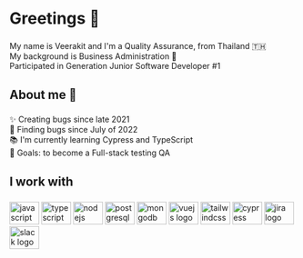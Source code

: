 <h1 align="left">Greetings 🍃</h1>

###

<p align="left">My name is Veerakit and I'm a Quality Assurance, from Thailand 🇹🇭<br>My background is Business Administration 💼<br>Participated in Generation Junior Software Developer #1</p>

###

<h2 align="left">About me 👀</h2>

###

<p align="left">✨ Creating bugs since late 2021<br>🔎 Finding bugs since July of 2022<br>📚 I'm currently learning Cypress and TypeScript<br>🎯 Goals: to become a Full-stack testing QA</p>

###

<h2 align="left">I work with</h2>

###

<div align="left">
  <img src="https://cdn.jsdelivr.net/gh/devicons/devicon/icons/javascript/javascript-original.svg" height="40" width="52" alt="javascript logo"  />
  <img src="https://cdn.jsdelivr.net/gh/devicons/devicon/icons/typescript/typescript-original.svg" height="40" width="52" alt="typescript logo"  />
  <img src="https://cdn.jsdelivr.net/gh/devicons/devicon/icons/nodejs/nodejs-original.svg" height="40" width="52" alt="nodejs logo"  />
  <img src="https://cdn.jsdelivr.net/gh/devicons/devicon/icons/postgresql/postgresql-original.svg" height="40" width="52" alt="postgresql logo"  />
  <img src="https://cdn.jsdelivr.net/gh/devicons/devicon/icons/mongodb/mongodb-original.svg" height="40" width="52" alt="mongodb logo"  />
  <img src="https://cdn.jsdelivr.net/gh/devicons/devicon/icons/vuejs/vuejs-original.svg" height="40" width="52" alt="vuejs logo"  />
  <img src="https://cdn.jsdelivr.net/gh/devicons/devicon/icons/tailwindcss/tailwindcss-plain.svg" height="40" width="52" alt="tailwindcss logo"  />
  <img src="https://cdn.jsdelivr.net/npm/simple-icons@3.13.0/icons/cypress.svg" height="40" width="52" alt="cypress logo"  />
  <img src="https://cdn.jsdelivr.net/gh/devicons/devicon/icons/jira/jira-original.svg" height="40" width="52" alt="jira logo"  />
  <img src="https://cdn.jsdelivr.net/gh/devicons/devicon/icons/slack/slack-original.svg" height="40" width="52" alt="slack logo"  />
</div>

<!---
Veerakit/Veerakit is a ✨ special ✨ repository because its `README.md` (this file) appears on your GitHub profile.
You can click the Preview link to take a look at your changes.
--->

